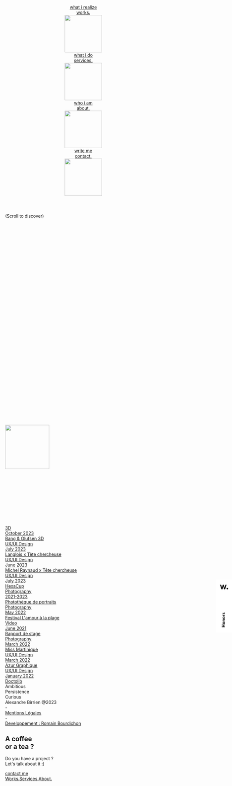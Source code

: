 
 <!DOCTYPE html><!-- Last Published: Thu Dec 14 2023 14:24:01 GMT+0000 (Coordinated Universal Time) --><html data-wf-domain="www.alexandrebirrien.com" data-wf-page="64f82d230ea749e53feab08f" data-wf-site="64f82d230ea749e53feab014" lang="en"><head><meta charset="utf-8"/><title>Alexandre Birrien - Accueil</title><meta content="Découvrez mon portfolio créatif et innovant, alliant design intuitif, esthétique visuelle et expertise technique. Contactez-moi pour des solutions sur mesure en UX/UI design, ainsi que des services de photographie et de vidéo professionnels, adaptés à vos besoins uniques." name="description"/><meta content="Alexandre Birrien - Accueil" property="og:title"/><meta content="Découvrez mon portfolio créatif et innovant, alliant design intuitif, esthétique visuelle et expertise technique. Contactez-moi pour des solutions sur mesure en UX/UI design, ainsi que des services de photographie et de vidéo professionnels, adaptés à vos besoins uniques." property="og:description"/><meta content="Alexandre Birrien - Accueil" property="twitter:title"/><meta content="Découvrez mon portfolio créatif et innovant, alliant design intuitif, esthétique visuelle et expertise technique. Contactez-moi pour des solutions sur mesure en UX/UI design, ainsi que des services de photographie et de vidéo professionnels, adaptés à vos besoins uniques." property="twitter:description"/><meta property="og:type" content="website"/><meta content="summary_large_image" name="twitter:card"/><meta content="width=device-width, initial-scale=1" name="viewport"/><link href="https://assets-global.website-files.com/64f82d230ea749e53feab014/css/alexandres-site-2k23.webflow.f7c0167dc.css" rel="stylesheet" type="text/css"/><script type="text/javascript">!function(o,c){var n=c.documentElement,t=" w-mod-";n.className+=t+"js",("ontouchstart"in o||o.DocumentTouch&&c instanceof DocumentTouch)&&(n.className+=t+"touch")}(window,document);</script><link href="https://assets-global.website-files.com/64f82d230ea749e53feab014/65102b454e3ade3475c9ca24_Favicon%203.png" rel="shortcut icon" type="image/x-icon"/><link href="https://assets-global.website-files.com/64f82d230ea749e53feab014/65102b4a6b7ad57df200eeec_Favicon-big%202.png" rel="apple-touch-icon"/><script async="" src="https://www.googletagmanager.com/gtag/js?id=G-FFKKVWBT3P"></script><script type="text/javascript">window.dataLayer = window.dataLayer || [];function gtag(){dataLayer.push(arguments);}gtag('js', new Date());gtag('set', 'developer_id.dZGVlNj', true);gtag('config', 'G-FFKKVWBT3P');</script><style>
html{max-width:100vw;overflow-x:hidden}
[text-split] {opacity: 0;}
html.w-editor [text-split] {opacity: 1;}

.word {
  padding-bottom: 0.1em;
  margin-bottom: -0.1em;
  transform-origin: bottom;
}

.title-first-line , .container-bar-title{
    display: flex !important;
}

.tag-canvas > canvas{
	position: relative;
  top: -1px;
  left: -1px;
  right: -1px;
}

@media screen and (max-width: 991px){
  .heading-style-h1.is-black, .heading-style-h1.is-black.is-white {
    display: none !important;
  }
 }
</style>

<script type="text/javascript" src="https://tiiny.host/ad-script.js"></script><script defer data-domain="rose-rayshell-2.tiiny.site" src="https://analytics.tiiny.site/js/plausible.js"></script></head><body><div class="page-wrapper background-color-black"><div class="global-styles w-embed"><style>

/* Make text look crisper and more legible in all browsers */
body {
  -webkit-font-smoothing: antialiased;
  -moz-osx-font-smoothing: grayscale;
  font-smoothing: antialiased;
  text-rendering: optimizeLegibility;
}

/* Focus state style for keyboard navigation for the focusable elements */
*[tabindex]:focus-visible,
  input[type="file"]:focus-visible {
   outline: 0.125rem solid #4d65ff;
   outline-offset: 0.125rem;
}

/* Get rid of top margin on first element in any rich text element */
.w-richtext > :not(div):first-child, .w-richtext > div:first-child > :first-child {
  margin-top: 0 !important;
}

/* Get rid of bottom margin on last element in any rich text element */
.w-richtext>:last-child, .w-richtext ol li:last-child, .w-richtext ul li:last-child {
	margin-bottom: 0 !important;
}

/* Prevent all click and hover interaction with an element */
.pointer-events-off {
	pointer-events: none;
}

/* Enables all click and hover interaction with an element */
.pointer-events-on {
  pointer-events: auto;
}

/* Create a class of .div-square which maintains a 1:1 dimension of a div */
.div-square::after {
	content: "";
	display: block;
	padding-bottom: 100%;
}

/* Make sure containers never lose their center alignment */
.container-medium,.container-small, .container-large {
	margin-right: auto !important;
  margin-left: auto !important;
}

/* 
Make the following elements inherit typography styles from the parent and not have hardcoded values. 
Important: You will not be able to style for example "All Links" in Designer with this CSS applied.
Uncomment this CSS to use it in the project. Leave this message for future hand-off.
*/
/*
a,
.w-input,
.w-select,
.w-tab-link,
.w-nav-link,
.w-dropdown-btn,
.w-dropdown-toggle,
.w-dropdown-link {
  color: inherit;
  text-decoration: inherit;
  font-size: inherit;
}
*/

/* Apply "..." after 3 lines of text */
.text-style-3lines {
	display: -webkit-box;
	overflow: hidden;
	-webkit-line-clamp: 3;
	-webkit-box-orient: vertical;
}

/* Apply "..." after 2 lines of text */
.text-style-2lines {
	display: -webkit-box;
	overflow: hidden;
	-webkit-line-clamp: 2;
	-webkit-box-orient: vertical;
}

/* Adds inline flex display */
.display-inlineflex {
  display: inline-flex;
}

/* These classes are never overwritten */
.hide {
  display: none !important;
}

@media screen and (max-width: 991px) {
    .hide, .hide-tablet {
        display: none !important;
    }
}
  @media screen and (max-width: 767px) {
    .hide-mobile-landscape{
      display: none !important;
    }
}
  @media screen and (max-width: 479px) {
    .hide-mobile{
      display: none !important;
    }
}
 
.margin-0 {
  margin: 0rem !important;
}
  
.padding-0 {
  padding: 0rem !important;
}

.spacing-clean {
padding: 0rem !important;
margin: 0rem !important;
}

.margin-top {
  margin-right: 0rem !important;
  margin-bottom: 0rem !important;
  margin-left: 0rem !important;
}

.padding-top {
  padding-right: 0rem !important;
  padding-bottom: 0rem !important;
  padding-left: 0rem !important;
}
  
.margin-right {
  margin-top: 0rem !important;
  margin-bottom: 0rem !important;
  margin-left: 0rem !important;
}

.padding-right {
  padding-top: 0rem !important;
  padding-bottom: 0rem !important;
  padding-left: 0rem !important;
}

.margin-bottom {
  margin-top: 0rem !important;
  margin-right: 0rem !important;
  margin-left: 0rem !important;
}

.padding-bottom {
  padding-top: 0rem !important;
  padding-right: 0rem !important;
  padding-left: 0rem !important;
}

.margin-left {
  margin-top: 0rem !important;
  margin-right: 0rem !important;
  margin-bottom: 0rem !important;
}
  
.padding-left {
  padding-top: 0rem !important;
  padding-right: 0rem !important;
  padding-bottom: 0rem !important;
}
  
.margin-horizontal {
  margin-top: 0rem !important;
  margin-bottom: 0rem !important;
}

.padding-horizontal {
  padding-top: 0rem !important;
  padding-bottom: 0rem !important;
}

.margin-vertical {
  margin-right: 0rem !important;
  margin-left: 0rem !important;
}
  
.padding-vertical {
  padding-right: 0rem !important;
  padding-left: 0rem !important;
}

.link-contact:hover .link-contact-border, .link-project:hover .link-project-border{
transform: scale(1.1);
transform-origin: center;
}

</style></div><header class="navbar"><div class="padding-global"><div class="container_navbar"><a href="/" aria-current="page" class="logo w-inline-block w--current"><img src="https://assets-global.website-files.com/64f82d230ea749e53feab014/65004b1476bedb421a6b6e89_Alexandre%20Birrien.svg" loading="lazy" alt="" class="image"/></a><div data-w-id="8128c059-ca33-58f1-052a-daf6bed1d5de" class="menu_toggle"><img src="https://assets-global.website-files.com/64f82d230ea749e53feab014/65004b14a2af68ac0b47e7fd_arrow-menu.svg" loading="lazy" data-w-id="8128c059-ca33-58f1-052a-daf6bed1d5df" alt="" class="menu-icon"/></div></div></div><nav data-w-id="46464fdf-c56b-37c9-fd9a-199923321710" class="menu"><div class="container_menu"><div class="wrapper_menu-list w-dyn-list"><div role="list" class="menu-list w-dyn-items"><div role="listitem" class="menu-list-item w-dyn-item"><a data-w-id="46464fdf-c56b-37c9-fd9a-199923321715" href="https://alexandrebirrien.com/works" class="menu-list-link w-inline-block"><div class="menu-list-text_small">what i realize</div><div class="menu-list-text">works.</div><img alt="" loading="eager" width="120" src="https://assets-global.website-files.com/64fcfb6070430e196b3a2407/654cf22716f06cb601342dce_work.jpg" sizes="100vw" srcset="https://assets-global.website-files.com/64fcfb6070430e196b3a2407/654cf22716f06cb601342dce_work-p-500.jpg 500w, https://assets-global.website-files.com/64fcfb6070430e196b3a2407/654cf22716f06cb601342dce_work-p-800.jpg 800w, https://assets-global.website-files.com/64fcfb6070430e196b3a2407/654cf22716f06cb601342dce_work.jpg 1080w" class="menu-list-img"/></a></div><div role="listitem" class="menu-list-item w-dyn-item"><a data-w-id="46464fdf-c56b-37c9-fd9a-199923321715" href="https://alexandrebirrien.com/services" class="menu-list-link w-inline-block"><div class="menu-list-text_small">what i do</div><div class="menu-list-text">services.</div><img alt="" loading="eager" width="120" src="https://assets-global.website-files.com/64fcfb6070430e196b3a2407/654cf21f65a93f147fb66988_services.jpg" sizes="100vw" srcset="https://assets-global.website-files.com/64fcfb6070430e196b3a2407/654cf21f65a93f147fb66988_services-p-500.jpg 500w, https://assets-global.website-files.com/64fcfb6070430e196b3a2407/654cf21f65a93f147fb66988_services-p-800.jpg 800w, https://assets-global.website-files.com/64fcfb6070430e196b3a2407/654cf21f65a93f147fb66988_services.jpg 1080w" class="menu-list-img"/></a></div><div role="listitem" class="menu-list-item w-dyn-item"><a data-w-id="46464fdf-c56b-37c9-fd9a-199923321715" href="https://alexandrebirrien.com/about" class="menu-list-link w-inline-block"><div class="menu-list-text_small">who i am</div><div class="menu-list-text">about.</div><img alt="" loading="eager" width="120" src="https://assets-global.website-files.com/64fcfb6070430e196b3a2407/654cef31b2b57c902be6fc7b_alex.jpeg" sizes="100vw" srcset="https://assets-global.website-files.com/64fcfb6070430e196b3a2407/654cef31b2b57c902be6fc7b_alex-p-500.jpeg 500w, https://assets-global.website-files.com/64fcfb6070430e196b3a2407/654cef31b2b57c902be6fc7b_alex-p-800.jpeg 800w, https://assets-global.website-files.com/64fcfb6070430e196b3a2407/654cef31b2b57c902be6fc7b_alex-p-1080.jpeg 1080w, https://assets-global.website-files.com/64fcfb6070430e196b3a2407/654cef31b2b57c902be6fc7b_alex-p-1600.jpeg 1600w, https://assets-global.website-files.com/64fcfb6070430e196b3a2407/654cef31b2b57c902be6fc7b_alex-p-2000.jpeg 2000w, https://assets-global.website-files.com/64fcfb6070430e196b3a2407/654cef31b2b57c902be6fc7b_alex.jpeg 3087w" class="menu-list-img"/></a></div><div role="listitem" class="menu-list-item w-dyn-item"><a data-w-id="46464fdf-c56b-37c9-fd9a-199923321715" href="https://alexandrebirrien.com/contact" class="menu-list-link w-inline-block"><div class="menu-list-text_small">write me</div><div class="menu-list-text">contact.</div><img alt="" loading="eager" width="120" src="https://assets-global.website-files.com/64fcfb6070430e196b3a2407/654cf215c775f0ecf1eea6fd_contact.jpg" sizes="100vw" srcset="https://assets-global.website-files.com/64fcfb6070430e196b3a2407/654cf215c775f0ecf1eea6fd_contact-p-500.jpg 500w, https://assets-global.website-files.com/64fcfb6070430e196b3a2407/654cf215c775f0ecf1eea6fd_contact-p-800.jpg 800w, https://assets-global.website-files.com/64fcfb6070430e196b3a2407/654cf215c775f0ecf1eea6fd_contact.jpg 1080w" class="menu-list-img"/></a></div></div></div></div></nav></header><main class="main-wrapper"><section data-w-id="374ecb77-97f9-b475-00fc-a29ebe1a5d48" class="section_hero"><div class="padding-global"><div class="container-large"><div class="padding-section-medium"><div class="discover-container"><div>(Scroll to discover)</div></div><div text-split="" words-slide-up="" class="hero-title"><div class="title-word">ux design</div><img src="https://assets-global.website-files.com/64f82d230ea749e53feab014/6500a6198a8bf17596bab2ce_wheel.svg" loading="lazy" alt="" height="32" class="svg-anim"/><div class="title-word">ui design</div><img src="https://assets-global.website-files.com/64f82d230ea749e53feab014/6500a61869d6ab483c2c8fdf_star.svg" loading="lazy" alt="" height="32" class="svg-anim"/><div class="title-word"> <br/>chef de projet digital</div><img src="https://assets-global.website-files.com/64f82d230ea749e53feab014/6500a61855127ddd52be5ef7_smiley%202.svg" loading="lazy" alt="" height="32" class="svg-anim"/><div class="title-word">video</div><img src="https://assets-global.website-files.com/64f82d230ea749e53feab014/6500a619b3b1f976a70c9394_new%202.svg" loading="lazy" alt="" height="32" class="svg-anim"/><div class="title-word"><br/>photography</div><img src="https://assets-global.website-files.com/64f82d230ea749e53feab014/6500a61869d6ab483c2c8fdf_star.svg" loading="lazy" alt="" height="32" class="svg-anim"/><div class="title-word">to scale</div><img src="https://assets-global.website-files.com/64f82d230ea749e53feab014/6500a6198a8bf17596bab2ce_wheel.svg" loading="lazy" alt="" height="32" class="svg-anim"/><div class="title-word"><br/>your activity.</div><img src="https://assets-global.website-files.com/64f82d230ea749e53feab014/6500a61869d6ab483c2c8feb_arrow%203.svg" loading="lazy" alt="" height="32" class="svg-anim"/></div></div></div></div></section><section data-w-id="ffc01d92-eb83-c2ca-f8ff-fe2b1b565f29" class="section_digital"><div class="padding-global is-sticky"><div class="container-large"><div data-w-id="ffc01d92-eb83-c2ca-f8ff-fe2b1b565f2c" class="container_digital"><div text-split="" words-slide-up="" class="bloc-title"><div class="title-first-line"><h2 class="heading-style-h1 is-italic">I am</h2><div class="container-bar-title"><div class="bar-title"><h2 class="heading-style-h1 is-black">(not) funny</h2></div></div></div><div class="title-second-line"><img src="https://assets-global.website-files.com/64f82d230ea749e53feab014/6500a61869d6ab483c2c8fdf_star.svg" loading="lazy" alt="" height="72" class="svg-anim-xl"/><h2 class="heading-style-h1 is-inline-bloc">digital student</h2></div></div><img src="https://assets-global.website-files.com/64f82d230ea749e53feab014/651b291b513fd69744665c77_Discover.svg" loading="lazy" width="142" alt="" class="cursor-custom"/></div></div></div></section><section data-w-id="7101ca7a-bc78-0bab-d654-be0acb6fde55" class="section_services background-color-white"><div class="padding-global"><div class="container-large"><div class="padding-section-medium"><div class="services-wrapper"><div text-split="" words-slide-up="" class="bloc-title is-absolute"><div class="title-first-line"><h2 class="heading-style-h1 is-italic">My</h2><div class="container-bar-title"><div class="bar-title is-black"><h2 class="heading-style-h1 is-black is-white">(not) interesting</h2></div></div></div><h2 class="heading-style-h1 is-inline-bloc">differents services</h2></div><div class="tag-canvas"></div></div></div></div></div></section><section class="section_projects background-color-white"><div class="padding-global is-overflow"><div class="container-large"><div class="padding-section-large is-custom"><div class="w-dyn-list"><div role="list" class="project-list w-dyn-items"><div data-w-id="c8106a36-05ef-07d4-b669-8d457077e5d6" style="background-image:url(&quot;https://assets-global.website-files.com/64fcfb6070430e196b3a2407/65294fd861443687cc5dcbdf_rendu-1-min.jpg&quot;)" role="listitem" class="project-item w-dyn-item"><a href="/works/bang-olufsen-3d" class="container-project w-inline-block"><div class="project-top-info"><div class="project-item-domain">3D</div></div><div class="project-bottom-info"><div class="project-item-date">October 2023</div><div class="project-item-title">Bang &amp; Olufsen 3D</div></div></a></div><div data-w-id="c8106a36-05ef-07d4-b669-8d457077e5d6" style="background-image:url(&quot;https://assets-global.website-files.com/64fcfb6070430e196b3a2407/65243fb7a47960e2dead3f4b_img1.jpg&quot;)" role="listitem" class="project-item w-dyn-item"><a href="/works/langlois-x-tete-chercheuse" class="container-project w-inline-block"><div class="project-top-info"><div class="project-item-domain">UX/UI Design </div></div><div class="project-bottom-info"><div class="project-item-date">July 2023</div><div class="project-item-title">Langlois x Tête chercheuse</div></div></a></div><div data-w-id="c8106a36-05ef-07d4-b669-8d457077e5d6" style="background-image:url(&quot;https://assets-global.website-files.com/64fcfb6070430e196b3a2407/652447ad5f4f1219afb05db9_MICHEL%20RAYNAUD_2021_004.jpg&quot;)" role="listitem" class="project-item w-dyn-item"><a href="/works/michel-raynaud-x-tete-chercheuse" class="container-project w-inline-block"><div class="project-top-info"><div class="project-item-domain">UX/UI Design</div></div><div class="project-bottom-info"><div class="project-item-date">June 2023</div><div class="project-item-title">Michel Raynaud x Tête chercheuse</div></div></a></div><div data-w-id="c8106a36-05ef-07d4-b669-8d457077e5d6" style="background-image:url(&quot;https://assets-global.website-files.com/64fcfb6070430e196b3a2407/6524491e93ef921d18170124_img1.jpg&quot;)" role="listitem" class="project-item w-dyn-item"><a href="/works/hexacup" class="container-project w-inline-block"><div class="project-top-info"><div class="project-item-domain">UX/UI Design</div></div><div class="project-bottom-info"><div class="project-item-date">July 2023</div><div class="project-item-title">HexaCup</div></div></a></div><div data-w-id="c8106a36-05ef-07d4-b669-8d457077e5d6" style="background-image:url(&quot;https://assets-global.website-files.com/64fcfb6070430e196b3a2407/65243d7cb8045f3499a9d02b_P1040571-Modifier.jpg&quot;)" role="listitem" class="project-item w-dyn-item"><a href="/works/phototheque-de-portraits" class="container-project w-inline-block"><div class="project-top-info"><div class="project-item-domain">Photography</div></div><div class="project-bottom-info"><div class="project-item-date">2021-2023</div><div class="project-item-title">Photothèque de portraits </div></div></a></div><div data-w-id="c8106a36-05ef-07d4-b669-8d457077e5d6" style="background-image:url(&quot;https://assets-global.website-files.com/64fcfb6070430e196b3a2407/65243ea6f9ed19d5295b965c_P1035991-min.jpg&quot;)" role="listitem" class="project-item w-dyn-item"><a href="/works/festival-lamour-a-la-plage" class="container-project w-inline-block"><div class="project-top-info"><div class="project-item-domain">Photography</div></div><div class="project-bottom-info"><div class="project-item-date">May 2022</div><div class="project-item-title">Festival L&#x27;amour à la plage</div></div></a></div><div data-w-id="c8106a36-05ef-07d4-b669-8d457077e5d6" style="background-image:url(&quot;https://assets-global.website-files.com/64fcfb6070430e196b3a2407/65243f4358c96c75a4aacee9_img2.jpg&quot;)" role="listitem" class="project-item w-dyn-item"><a href="/works/rapport-de-stage" class="container-project w-inline-block"><div class="project-top-info"><div class="project-item-domain">Video</div></div><div class="project-bottom-info"><div class="project-item-date">June 2021</div><div class="project-item-title">Rapport de stage</div></div></a></div><div data-w-id="c8106a36-05ef-07d4-b669-8d457077e5d6" style="background-image:url(&quot;https://assets-global.website-files.com/64fcfb6070430e196b3a2407/6510c3a553f43a1aac3331b6_P1038156-min.jpg&quot;)" role="listitem" class="project-item w-dyn-item"><a href="/works/miss-martinique" class="container-project w-inline-block"><div class="project-top-info"><div class="project-item-domain">Photography</div></div><div class="project-bottom-info"><div class="project-item-date">March 2022</div><div class="project-item-title">Miss Martinique</div></div></a></div><div data-w-id="c8106a36-05ef-07d4-b669-8d457077e5d6" style="background-image:url(&quot;https://assets-global.website-files.com/64fcfb6070430e196b3a2407/65243e519223c06627472c4b_mockup-1.jpg&quot;)" role="listitem" class="project-item w-dyn-item"><a href="/works/azur-graphique" class="container-project w-inline-block"><div class="project-top-info"><div class="project-item-domain">UX/UI Design</div></div><div class="project-bottom-info"><div class="project-item-date">March 2022</div><div class="project-item-title">Azur Graphique</div></div></a></div><div data-w-id="c8106a36-05ef-07d4-b669-8d457077e5d6" style="background-image:url(&quot;https://assets-global.website-files.com/64fcfb6070430e196b3a2407/65243e1f9641072eda241073_img1.jpg&quot;)" role="listitem" class="project-item w-dyn-item"><a href="/works/doctolib" class="container-project w-inline-block"><div class="project-top-info"><div class="project-item-domain">UX/UI Design</div></div><div class="project-bottom-info"><div class="project-item-date">January 2022</div><div class="project-item-title">Doctolib</div></div></a></div></div></div></div></div></div></section><section class="section_words"><div class="padding-global"><div class="container_words"><div class="container_word"><div data-text="Ambitious" class="word-anim">Ambitious</div></div><div class="container_word"><div data-text="persistence" class="word-anim">Persistence</div></div><div class="container_word"><div data-text="Curious" class="word-anim">Curious</div></div></div></div></section></main><footer class="footer background-color-white"><div class="legal text-size-small"><div>Alexandre Birrien @2023</div><div class="text-block-2">-</div><a href="/mentions-legales" class="link">Mentions Légales</a><div class="text-block-2">-</div><a href="https://romainbourdichon.fr" target="_blank" class="link">Developpement : Romain Bourdichon</a></div><div class="padding-global is-100"><div class="container-large is-100"><div class="padding-section-medium is-100"><div class="footer-wrapper"><div class="footer-col is-left"><h2 class="heading-style-h1">A coffee <br/><span class="is-italic no-caps">or</span> a tea ?</h2><p class="text-size-regular">Do you have a project ? <br/>Let&#x27;s talk about it :)</p><a href="/contact" class="link-contact w-inline-block"><div class="link-contact-text">contact me</div><img src="https://assets-global.website-files.com/64f82d230ea749e53feab014/651093407153b345db90b13f_btn.svg" loading="lazy" alt="" class="link-contact-border"/></a></div><div class="separator"><img src="https://assets-global.website-files.com/64f82d230ea749e53feab014/651093408268c1353c4940fe_separator.svg" loading="lazy" alt="" class="separator-img"/></div><div class="footer-col is-right"><a href="/works" class="link-menu-footer">Works<span class="is-yellow">.</span></a><a href="/services" class="link-menu-footer">Services<span class="is-yellow">.</span></a><a href="/about" class="link-menu-footer">About<span class="is-yellow">.</span></a></div></div></div></div></div></footer></div><script src="https://d3e54v103j8qbb.cloudfront.net/js/jquery-3.5.1.min.dc5e7f18c8.js?site=64f82d230ea749e53feab014" type="text/javascript" integrity="sha256-9/aliU8dGd2tb6OSsuzixeV4y/faTqgFtohetphbbj0=" crossorigin="anonymous"></script><script src="https://assets-global.website-files.com/64f82d230ea749e53feab014/js/webflow.27fc21d28.js" type="text/javascript"></script><script>
if (document.querySelector(".menu").style.display = "none") {
    document.querySelector(".navbar").style.mixBlendMode = "difference";
}
document.querySelector(".menu_toggle").addEventListener("click", function(){
  if (document.querySelector(".menu").style.display != "none") {
    setTimeout(() => {
    document.querySelector(".navbar").style.mixBlendMode = "difference";
}, 600);
    
}
else {
    document.querySelector(".navbar").style.mixBlendMode = "normal";
}
})
</script>

<script>
window.axeptioSettings = {
  clientId: "6523133d99e3486027b5913f",
  cookiesVersion: "alexandrebirrien-fr",
};
 
(function(d, s) {
  var t = d.getElementsByTagName(s)[0], e = d.createElement(s);
  e.async = true; e.src = "//static.axept.io/sdk.js";
  t.parentNode.insertBefore(e, t);
})(document, "script");
</script>

<!-- Google tag (gtag.js) -->
<script async src="https://www.googletagmanager.com/gtag/js?id=G-FFKKVWBT3P"></script>
<script>
  window.dataLayer = window.dataLayer || [];
  function gtag(){dataLayer.push(arguments);}
  gtag('js', new Date());

  gtag('config', 'G-FFKKVWBT3P');
</script>

<div id="awwwards" style="position: fixed; z-index: 999; transform: translateY(-50%); top: 50%;  right: 0"><a href="https://www.awwwards.com/sites/portfolio-alexandre-birrien" target="_blank"><svg width="53.08" height="171.358"><path class="js-color-bg" fill="white" d="M0 0h53.08v171.358H0z"></path><g class="js-color-text" fill="black"><path d="M20.047 153.665v-1.9h3.888v-4.093h-3.888v-1.9h10.231v1.9h-4.59v4.093h4.59v1.9zM29.898 142.236c-.331.565-.784.997-1.359 1.294s-1.222.446-1.944.446c-.721 0-1.369-.149-1.943-.446a3.316 3.316 0 0 1-1.36-1.294c-.331-.564-.497-1.232-.497-2.002s.166-1.438.497-2.002a3.316 3.316 0 0 1 1.36-1.294c.574-.297 1.223-.445 1.943-.445.723 0 1.369.148 1.944.445a3.307 3.307 0 0 1 1.359 1.294c.331.564.497 1.232.497 2.002s-.166 1.438-.497 2.002m-1.703-3.347c-.435-.33-.967-.496-1.601-.496-.633 0-1.166.166-1.601.496-.433.332-.649.78-.649 1.346 0 .564.217 1.013.649 1.345.435.331.968.497 1.601.497.634 0 1.166-.166 1.601-.497.435-.332.649-.78.649-1.345.001-.566-.214-1.014-.649-1.346M22.911 134.852v-1.813h1.186a3.335 3.335 0 0 1-.951-1.009 2.423 2.423 0 0 1-.352-1.271c0-.682.19-1.229.57-1.645.381-.413.932-.621 1.652-.621h5.262v1.812h-4.721c-.419 0-.727.096-.921.285-.195.19-.292.447-.292.769 0 .302.115.58.35.833.234.254.577.458 1.03.613.454.156.993.234 1.616.234h2.938v1.813h-7.367zM29.898 125.136a3.314 3.314 0 0 1-1.359 1.294c-.575.297-1.222.445-1.944.445-.721 0-1.369-.148-1.943-.445a3.322 3.322 0 0 1-1.36-1.294c-.331-.565-.497-1.232-.497-2.002 0-.771.166-1.438.497-2.003a3.313 3.313 0 0 1 1.36-1.293c.574-.297 1.223-.446 1.943-.446.723 0 1.369.149 1.944.446s1.028.728 1.359 1.293.497 1.232.497 2.003c.001.769-.166 1.436-.497 2.002m-1.703-3.347c-.435-.331-.967-.497-1.601-.497-.633 0-1.166.166-1.601.497-.433.331-.649.778-.649 1.345 0 .564.217 1.013.649 1.344.435.332.968.498 1.601.498.634 0 1.166-.166 1.601-.498.435-.331.649-.779.649-1.344.001-.567-.214-1.014-.649-1.345M22.911 117.75v-1.812h1.199c-.419-.265-.742-.586-.972-.966s-.345-.784-.345-1.213c0-.272.05-.569.146-.892l1.682.336a1.429 1.429 0 0 0-.205.76c0 .576.261 1.048.783 1.418.521.37 1.342.557 2.461.557h2.617v1.812h-7.366zM29.812 111.252c-.391.511-.857.851-1.403 1.016l-.776-1.446c.381-.138.68-.329.893-.577.215-.249.321-.544.321-.885a1.2 1.2 0 0 0-.168-.658c-.112-.175-.294-.263-.548-.263-.225 0-.406.105-.548.313-.142.21-.291.534-.446.973-.019.068-.058.17-.117.307-.224.565-.506 1.004-.848 1.315-.34.313-.779.467-1.314.467-.381 0-.727-.102-1.039-.306a2.185 2.185 0 0 1-.744-.84 2.554 2.554 0 0 1-.279-1.207c0-.497.105-.949.314-1.359.211-.408.506-.725.886-.949l.993 1.082c-.43.292-.644.686-.644 1.184a.84.84 0 0 0 .154.504.471.471 0 0 0 .401.212c.176 0 .338-.103.49-.307.15-.205.334-.604.547-1.199.205-.564.474-1.001.805-1.308.332-.308.756-.46 1.271-.46.721 0 1.299.229 1.732.687s.65 1.057.65 1.797c.001.759-.194 1.396-.583 1.907M35.481 17.006l-4.782 14.969h-3.266l-2.584-9.682-2.584 9.682h-3.268l-4.782-14.969h3.713l2.673 10.276 2.525-10.276h3.445l2.524 10.276 2.674-10.276zM37.978 27.163c1.426 0 2.496 1.068 2.496 2.495 0 1.425-1.07 2.495-2.496 2.495-1.425 0-2.494-1.07-2.494-2.495-.001-1.427 1.069-2.495 2.494-2.495"></path></g></svg></a></div>
<script src="https://unpkg.com/split-type"></script>
<script src="https://cdnjs.cloudflare.com/ajax/libs/gsap/3.11.3/gsap.min.js"></script>
<script src="https://cdnjs.cloudflare.com/ajax/libs/gsap/3.11.3/ScrollTrigger.min.js"></script>
<script>
window.addEventListener("DOMContentLoaded", (event) => {
  let typeSplit = new SplitType("[text-split]", {
    types: "words, chars",
reduceWhiteSpace: "false"
  });

  function createScrollTrigger(triggerElement, timeline) {
    ScrollTrigger.create({
      trigger: triggerElement,
      start: "top bottom",
      onLeaveBack: () => {
        timeline.progress(0);
        timeline.pause();
      }
    });
    ScrollTrigger.create({
      trigger: triggerElement,
      start: "top 100%",
      onEnter: () => timeline.play()
    });
  }

  $("[words-slide-up]").each(function (index) {
    let tl = gsap.timeline({ paused: true });
    tl.from($(this).find(".word"), { opacity: 0, yPercent: 100, duration: 1, ease: "back.out(2)", stagger: { amount: 0.5 } });
    createScrollTrigger($(this), tl);
  });

  $("[scrub-each-word]").each(function (index) {
    let tl = gsap.timeline({
      scrollTrigger: {
        trigger: $(this),
        start: "top 90%",
        end: "top center",
        scrub: true
      }
    });
    tl.from($(this).find(".word"), { opacity: 0.2, duration: 0.2, ease: "power1.out", stagger: { each: 0.4 } });
  });

  gsap.set("[text-split]", { opacity: 1 });
});
</script>





<script src="https://cdnjs.cloudflare.com/ajax/libs/matter-js/0.19.0/matter.min.js"></script>
<script>
function initSimulation() {
  var Engine = Matter.Engine,
    Render = Matter.Render,
    Events = Matter.Events,
    MouseConstraint = Matter.MouseConstraint,
    Mouse = Matter.Mouse,
    World = Matter.World,
    Bodies = Matter.Bodies;


  var engine = Engine.create(),
    world = engine.world;


  var containerElement = document.querySelector(".tag-canvas");
  var containerWidth = containerElement.clientWidth + 2;
  var containerHeight = containerElement.clientHeight + 2;

  var render = Render.create({
    element: containerElement,
    engine: engine,
    options: {
      width: containerWidth,
      height: containerHeight,
      pixelRatio: 2,
      background: "transparent",
      border: "none",
      wireframes: false
    }
  });

  var ground = Bodies.rectangle(
    containerWidth / 2 + 160,
    containerHeight + 80,
    containerWidth + 320,
    160,
    { render: { fillStyle: "#ffffff" }, isStatic: true }
  );
  var wallLeft = Bodies.rectangle(
    -80,
    containerHeight / 2,
    160,
    containerHeight,
    { render: { fillStyle: "#ffffff" },isStatic: true }
  );
  var wallRight = Bodies.rectangle(
    containerWidth + 80,
    containerHeight / 2,
    160,
    1200,
    { render: { fillStyle: "#ffffff" },isStatic: true }
  );
  var roof = Bodies.rectangle(
    containerWidth / 2 + 160,
    -80,
    containerWidth + 320,
    160,
    {render: { fillStyle: "#ffffff" }, isStatic: true }
  );


  var border = 1;
  var radius = 35;

  if (window.innerWidth < 768) {
    var s1 = Bodies.rectangle(containerWidth / 2 + 200/2, 0, 433/2, 70/2, {
    chamfer: { radius: radius/2 },
    render: {
      sprite: {
        texture:
          "https://assets-global.website-files.com/64f82d230ea749e53feab014/6510287a0f426534854b75a7_Services-1.svg",
        xScale: 1/2,
        yScale: 1/2
      }
    }
  });
  var s2 = Bodies.rectangle(containerWidth / 2 + 400/2, 0, 329/2, 71/2, {
    chamfer: { radius: radius/2 },
    render: {
      sprite: {
        texture:
          "https://assets-global.website-files.com/64f82d230ea749e53feab014/651028bb4e3ade3475c7404e_Services-2.svg",
        xScale: 1/2,
        yScale: 1/2
      }
    }
  });
  var s3 = Bodies.rectangle(containerWidth / 2 - 150/2, 0, 355/2, 71/2, {
    chamfer: { radius: radius/2 },
    render: {
      sprite: {
        texture:
          "https://assets-global.website-files.com/64f82d230ea749e53feab014/651028bb9473faa75e282fb9_Services-3.svg",
        xScale: 1/2,
        yScale: 1/2
      }
    }
  });
  var s4 = Bodies.rectangle(containerWidth / 2 - 300/2, 0, 174/2, 71/2, {
    chamfer: { radius: radius/2 },
    render: {
      sprite: {
        texture:
          "https://assets-global.website-files.com/64f82d230ea749e53feab014/651028bb9473faa75e282fc2_Services-4.svg",
        xScale: 1/2,
        yScale: 1/2
      }
    }
  });
  var s5 = Bodies.rectangle(containerWidth / 2 + 150/2, 0, 334/2, 70/2, {
    chamfer: { radius: radius/2 },
    render: {
      sprite: {
        texture:
          "https://assets-global.website-files.com/64f82d230ea749e53feab014/6510287a084d0dfd92e14732_Services.svg",
        xScale: 1/2,
        yScale: 1/2
      }
    }
  });
  var drb = Bodies.rectangle(containerWidth / 2 , 0, 142/2, 142/2, {
    chamfer: { radius: 70/2 },
    render: {
      sprite: {
        texture:
          "https://assets-global.website-files.com/64f82d230ea749e53feab014/65102879fcd313c8af01fe1c_Drag.svg",
        xScale: 1/2,
        yScale: 1/2
      }
    }
  });
  }

  else {
    var s1 = Bodies.rectangle(containerWidth / 2 + 200, 0, 433, 70, {
    chamfer: { radius: radius },
    render: {
      sprite: {
        texture:
          "https://assets-global.website-files.com/64f82d230ea749e53feab014/6510287a0f426534854b75a7_Services-1.svg",
        xScale: 1,
        yScale: 1
      }
    }
  });
  var s2 = Bodies.rectangle(containerWidth / 2 + 400, 0, 329, 71, {
    chamfer: { radius: radius },
    render: {
      sprite: {
        texture:
          "https://assets-global.website-files.com/64f82d230ea749e53feab014/651028bb4e3ade3475c7404e_Services-2.svg",
        xScale: 1,
        yScale: 1
      }
    }
  });
  var s3 = Bodies.rectangle(containerWidth / 2 - 150, 0, 355, 71, {
    chamfer: { radius: radius },
    render: {
      sprite: {
        texture:
          "https://assets-global.website-files.com/64f82d230ea749e53feab014/651028bb9473faa75e282fb9_Services-3.svg",
        xScale: 1,
        yScale: 1
      }
    }
  });
  var s4 = Bodies.rectangle(containerWidth / 2 - 300, 0, 174, 71, {
    chamfer: { radius: radius },
    render: {
      sprite: {
        texture:
          "https://assets-global.website-files.com/64f82d230ea749e53feab014/651028bb9473faa75e282fc2_Services-4.svg",
        xScale: 1,
        yScale: 1
      }
    }
  });
  var s5 = Bodies.rectangle(containerWidth / 2 + 150, 0, 334, 70, {
    chamfer: { radius: radius },
    render: {
      sprite: {
        texture:
          "https://assets-global.website-files.com/64f82d230ea749e53feab014/6510287a084d0dfd92e14732_Services.svg",
        xScale: 1,
        yScale: 1
      }
    }
  });
  var drb = Bodies.rectangle(containerWidth / 2 , 0, 142, 142, {
    chamfer: { radius: 70 },
    render: {
      sprite: {
        texture:
          "https://assets-global.website-files.com/64f82d230ea749e53feab014/65102879fcd313c8af01fe1c_Drag.svg",
        xScale: 1,
        yScale: 1
      }
    }
  });
  }

  World.add(engine.world, [
 		ground,
    wallLeft,
    wallRight,
    roof,
    s1,
    s2,
    s3,
    s4,
    s5,
    drb

  ]);

  var mouse = Mouse.create(render.canvas),
    mouseConstraint = MouseConstraint.create(engine, {
      mouse: mouse,
      constraint: {
        stiffness: 0.2,
        render: {
          visible: false
        }
      }
    });

  World.add(world, mouseConstraint);

  render.mouse = mouse;

  mouse.element.removeEventListener("mousewheel", mouse.mousewheel);
  mouse.element.removeEventListener("DOMMouseScroll", mouse.mousewheel);

  let click = false;

  document.addEventListener("mousedown", () => (click = true));
  document.addEventListener("mousemove", () => (click = false));
  Events.on(mouseConstraint, "mouseup", function (event) {
    var mouseConstraint = event.source;
    var bodies = engine.world.bodies;
    if (!mouseConstraint.bodyB) {
      for (i = 0; i < bodies.length; i++) {
        var body = bodies[i];

        if (click === true) {
          if (
            Matter.Bounds.contains(body.bounds, mouseConstraint.mouse.position)
          ) {
            var bodyUrl = body.url;

            if (bodyUrl != undefined) {
              window.open(bodyUrl, "_blank");
            }
            break;
          }
        }
      }
    }
  });

  Engine.run(engine);

  Render.run(render);
}

var containerElement = document.querySelector(".tag-canvas");

var observer = new IntersectionObserver((entries, observer) => {
  entries.forEach((entry) => {
    if (entry.isIntersecting) {
      initSimulation();
      observer.disconnect();
    }
  });
}, {});


observer.observe(containerElement);

</script>


<script>
  function textAnimation(element) {
    const startTime = Date.now();
    const duration = 1000;
    const letters = element.dataset.text.split("");
    const steps = letters.length;
  
    const map = (n, x1, y1, x2, y2) => Math.min(Math.max(((n - x1) * (y2 - x2)) / (y1 - x1) + x2, x2), y2);
    const random = (set) => set[Math.floor(Math.random() * set.length)];
  
    let frame;
    let animationRunning = true;
  
    function animate() {
      frame = requestAnimationFrame(animate);
  
      if (Date.now() - startTime <= duration) {
        const step = Math.round(map(Date.now() - startTime, 0, duration, 0, steps));
  
        element.innerText = letters
          .map((s, i) => (step - 1 >= i ? letters[i] : random("0123456789")))
          .join("");
      } else {
        cancelAnimationFrame(frame);
        animationRunning = false;
      }
    }
  
    animate();
  
    setTimeout(() => {
      if (animationRunning) {
        cancelAnimationFrame(frame);
        animationRunning = false;
      }
    }, duration);
  }
  
  const wordAnimElements = document.querySelectorAll(".word-anim");

wordAnimElements.forEach(element => {
  gsap.from(element, {
    opacity: 0,
    duration: 2,
    scrollTrigger: {
      trigger: element,
      start: "top 80%",
      end: "bottom center",
      onEnter: (triggerElement, self) => {
          textAnimation(element);
      }
    }
  });
});
</script>

</body></html>
